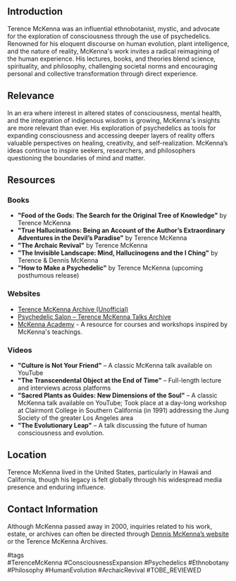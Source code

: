 ## Introduction  
Terence McKenna was an influential ethnobotanist, mystic, and advocate for the exploration of consciousness through the use of psychedelics. Renowned for his eloquent discourse on human evolution, plant intelligence, and the nature of reality, McKenna's work invites a radical reimagining of the human experience. His lectures, books, and theories blend science, spirituality, and philosophy, challenging societal norms and encouraging personal and collective transformation through direct experience.

## Relevance  
In an era where interest in altered states of consciousness, mental health, and the integration of indigenous wisdom is growing, McKenna's insights are more relevant than ever. His exploration of psychedelics as tools for expanding consciousness and accessing deeper layers of reality offers valuable perspectives on healing, creativity, and self-realization. McKenna’s ideas continue to inspire seekers, researchers, and philosophers questioning the boundaries of mind and matter.

## Resources  

### Books  
- **"Food of the Gods: The Search for the Original Tree of Knowledge"** by Terence McKenna  
- **"True Hallucinations: Being an Account of the Author’s Extraordinary Adventures in the Devil’s Paradise"** by Terence McKenna  
- **"The Archaic Revival"** by Terence McKenna  
- **"The Invisible Landscape: Mind, Hallucinogens and the I Ching"** by Terence & Dennis McKenna  
- **"How to Make a Psychedelic"** by Terence McKenna (upcoming posthumous release)

### Websites  
- [Terence McKenna Archive (Unofficial)](https://terencemckennaarchives.com)  
- [Psychedelic Salon – Terence McKenna Talks Archive](https://psychedelicsalon.com/category/terence-mckenna/)  
- [McKenna Academy](https://mckenna.academy/) - A resource for courses and workshops inspired by McKenna's teachings.

### Videos  
- **"Culture is Not Your Friend"** – A classic McKenna talk available on YouTube  
- **"The Transcendental Object at the End of Time"** – Full-length lecture and interviews across platforms  
- **"Sacred Plants as Guides: New Dimensions of the Soul"** – A classic McKenna talk available on YouTube; Took place at a day-long workshop at Clairmont College in Southern California (in 1991) addressing the Jung Society of the greater Los Angeles area  
- **"The Evolutionary Leap"** – A talk discussing the future of human consciousness and evolution.

## Location  
Terence McKenna lived in the United States, particularly in Hawaii and California, though his legacy is felt globally through his widespread media presence and enduring influence.

## Contact Information  
Although McKenna passed away in 2000, inquiries related to his work, estate, or archives can often be directed through [Dennis McKenna’s website](https://mckenna.academy/) or the Terence McKenna Archives.

#tags  
#TerenceMcKenna #ConsciousnessExpansion #Psychedelics #Ethnobotany #Philosophy #HumanEvolution #ArchaicRevival #TOBE_REVIEWED
